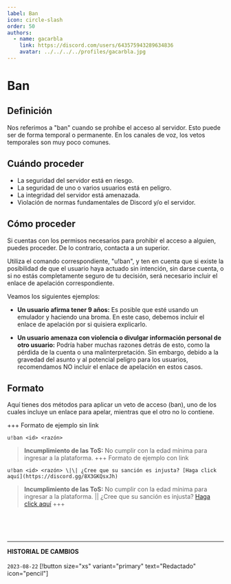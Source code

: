 ```yaml
---
label: Ban
icon: circle-slash
order: 50
authors:
  - name: gacarbla
    link: https://discord.com/users/643575943289634836
    avatar: ../../../../profiles/gacarbla.jpg
---
```

# Ban

## Definición
Nos referimos a "ban" cuando se prohíbe el acceso al servidor. Esto puede ser de forma temporal o permanente. En los canales de voz, los vetos temporales son muy poco comunes.

## Cuándo proceder
- La seguridad del servidor está en riesgo.
- La seguridad de uno o varios usuarios está en peligro.
- La integridad del servidor está amenazada.
- Violación de normas fundamentales de Discord y/o el servidor.

## Cómo proceder
Si cuentas con los permisos necesarios para prohibir el acceso a alguien, puedes proceder. De lo contrario, contacta a un superior.

Utiliza el comando correspondiente, "u!ban", y ten en cuenta que si existe la posibilidad de que el usuario haya actuado sin intención, sin darse cuenta, o si no estás completamente seguro de tu decisión, será necesario incluir el enlace de apelación correspondiente.

Veamos los siguientes ejemplos:

- **Un usuario afirma tener 9 años:** Es posible que esté usando un emulador y haciendo una broma. En este caso, debemos incluir el enlace de apelación por si quisiera explicarlo.

- **Un usuario amenaza con violencia o divulgar información personal de otro usuario:** Podría haber muchas razones detrás de esto, como la pérdida de la cuenta o una malinterpretación. Sin embargo, debido a la gravedad del asunto y al potencial peligro para los usuarios, recomendamos NO incluir el enlace de apelación en estos casos.


## Formato
Aquí tienes dos métodos para aplicar un veto de acceso (ban), uno de los cuales incluye un enlace para apelar, mientras que el otro no lo contiene.

+++ Formato de ejemplo sin link
```
u!ban <id> <razón>
```
> **Incumplimiento de las ToS:** No cumplir con la edad mínima para ingresar a la plataforma.
+++ Formato de ejemplo con link
```
u!ban <id> <razón> \|\| ¿Cree que su sanción es injusta? [Haga click aquí](https://discord.gg/8X3GKQsxJh)
```
> **Incumplimiento de las ToS:** No cumplir con la edad mínima para ingresar a la plataforma. \|\| ¿Cree que su sanción es injusta? [Haga click aquí](https://discord.gg/8X3GKQsxJh)
+++

<br><br><br>
** **
**HISTORIAL DE CAMBIOS**<br><br> 
`2023-08-22` [!button size="xs" variant="primary" text="Redactado" icon="pencil"]